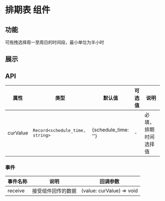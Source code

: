 # 排期表 组件

## 功能
可拖拽选择周一至周日的时间段，最小单位为半小时

## 展示

<script setup>
    import { ref } from 'vue';
    import { MSchedule as QSchedule } from '@wuefront-ad/mui-vue3';
    import '@wuefront-ad/mui-vue3/dist/style.css';
    const code = 
`<template>
    <q-schedule @receive="schedule_change" :curValue="curValue"></q-schedule>
</template>
<script setup>
    import { ref } from 'vue';
    import { MSchedule as QSchedule } from '@wuefront-ad/mui-vue3';
    import '@wuefront-ad/mui-vue3/dist/style.css';

    const curValue = ref({
        schedule_time: ''
    });
    function schedule_change(value) {
        // 不能缺少这一步
        curValue.value = value;
    }
<\/script>`
    const curValue = ref({
        schedule_time: ''
    });
    function schedule_change(value) {
        // 不能缺少这一步
        curValue.value = value;
    }
</script>
<codeView title="基本用法" description="排期表">
    <q-schedule @receive="schedule_change" :curValue="curValue"></q-schedule>
    <template #codeText>
        <highlight-code :code="code"></highlight-code>
    </template>
</codeView>

## API
| 属性   |                 类型                |  默认值  | 可选值 | 说明      |
| ------ | ---------------------------------- | --------- | ---- | ----------- |
| curValue | `Record<schedule_time, string>` |  {schedule_time: ''}  |  -   | 必填，排期时间选择值 |

### 事件
| 事件名称   |                 说明                | 回调参数 |
| ------ | ---------------------------------- | ------ | 
| receive | 接受组件回传的数据  |  (value: curValue) => void  |